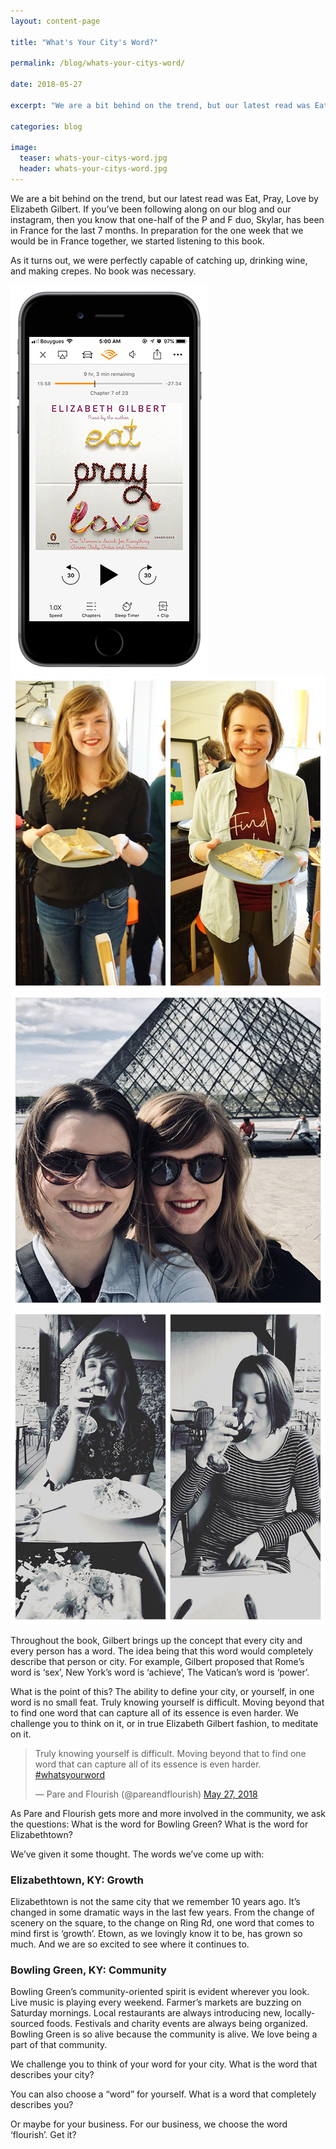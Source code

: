 ```yaml
---
layout: content-page

title: "What's Your City's Word?"

permalink: /blog/whats-your-citys-word/

date: 2018-05-27

excerpt: "We are a bit behind on the trend, but our latest read was Eat, Pray, Love by Elizabeth Gilbert."

categories: blog

image:
  teaser: whats-your-citys-word.jpg
  header: whats-your-citys-word.jpg
---
```




<div class="row">
  <div class="col-md-8 col-sm-9">
    <p>We are a bit behind on the trend, but our latest read was Eat, Pray, Love by Elizabeth Gilbert. If you’ve been following along on our blog and our instagram, then you know that one-half of the P and F duo, Skylar, has been in France for the last 7 months. In preparation for the one week that we would be in France together, we started listening to this book.</p>
    <p>As it turns out, we were perfectly capable of catching up, drinking wine, and making crepes. No book was necessary. </p>
  </div>
  <div class="col-md-4 col-sm-3">
    <img class="img-responsive noImageStyling" src="/assets/images/posts/citys-word/audible-book.png" alt="Image of Audible Book Eat, Pray, Love">
  </div>
</div>

<div class="row">
  <div class="col-sm-4 col-xs-12">
    <img class="img-responsive" src="/assets/images/posts/citys-word/france-making-crepes.jpg" alt="Image of making crepes in France">
  </div>
  <div class="col-sm-4 col-xs-12">
    <img class="img-responsive" src="/assets/images/posts/citys-word/france-sightseeing.jpg" alt="Image of sightseeing in France">
  </div>
  <div class="col-sm-4 col-xs-12">
    <img class="img-responsive" src="/assets/images/posts/citys-word/france-drinking-wine.jpg" alt="Image of drinking wine in France">
  </div>
</div>

Throughout the book, Gilbert brings up the concept that every city and every person has a word. The idea being that this word would completely describe that person or city. For example, Gilbert proposed that Rome’s word is ‘sex’, New York’s word is ‘achieve’, The Vatican’s word is ‘power’. 

What is the point of this? The ability to define your city, or yourself, in one word is no small feat. Truly knowing yourself is difficult. Moving beyond that to find one word that can capture all of its essence is even harder. We challenge you to think on it, or in true Elizabeth Gilbert fashion, to meditate on it. 

<blockquote class="twitter-tweet tw-align-center" data-lang="en"><p lang="en" dir="ltr">Truly knowing yourself is difficult. Moving beyond that to find one word that can capture all of its essence is even harder. <a href="https://twitter.com/hashtag/whatsyourword?src=hash&amp;ref_src=twsrc%5Etfw">#whatsyourword</a></p>&mdash; Pare and Flourish (@pareandflourish) <a href="https://twitter.com/pareandflourish/status/1000723486455881729?ref_src=twsrc%5Etfw">May 27, 2018</a></blockquote>
<script async src="https://platform.twitter.com/widgets.js" charset="utf-8"></script>


As Pare and Flourish gets more and more involved in the community, we ask the questions:  What is the word for Bowling Green? What is the word for Elizabethtown? 

We’ve given it some thought. The words we’ve come up with:

### Elizabethtown, KY: Growth

Elizabethtown is not the same city that we remember 10 years ago. It’s changed in some dramatic ways in the last few years. From the change of scenery on the square, to the change on Ring Rd, one word that comes to mind first is ‘growth’. Etown, as we lovingly know it to be, has grown so much. And we are so excited to see where it continues to. 

### Bowling Green, KY:  Community

Bowling Green’s community-oriented spirit is evident wherever you look. Live music is playing every weekend. Farmer’s markets are buzzing on Saturday mornings. Local restaurants are always introducing new, locally-sourced foods. Festivals and charity events are always being organized. Bowling Green is so alive because the community is alive. We love being a part of that community.

We challenge you to think of your word for your city. What is the word that describes your city? 

You can also choose a “word” for yourself. What is a word that completely describes you? 

Or maybe for your business. For our business, we choose the word ‘flourish’. Get it? 